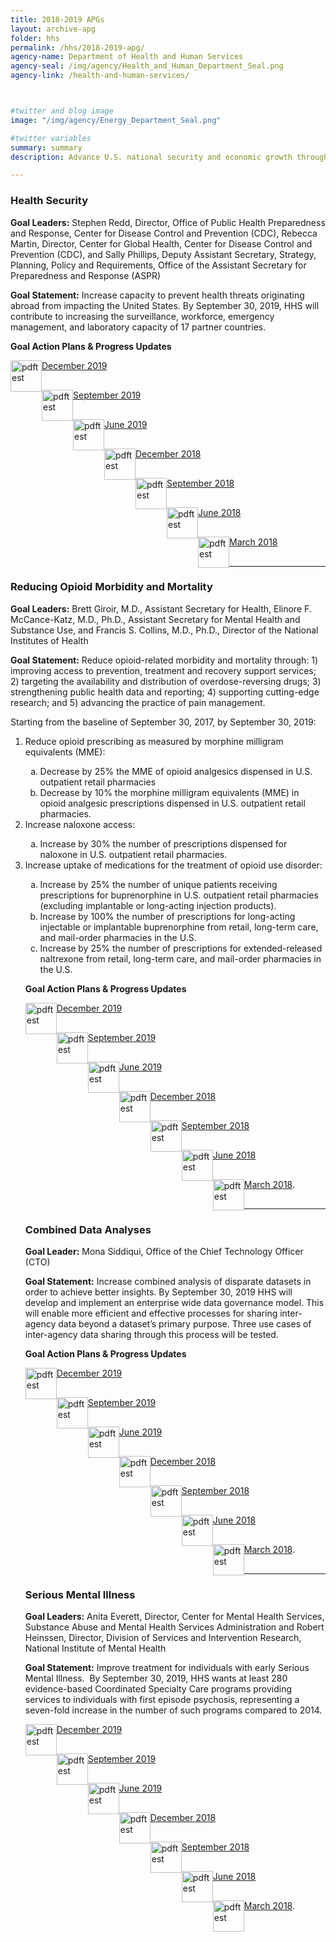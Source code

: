 ```yaml
---
title: 2018-2019 APGs
layout: archive-apg
folder: hhs
permalink: /hhs/2018-2019-apg/
agency-name: Department of Health and Human Services
agency-seal: /img/agency/Health_and_Human_Department_Seal.png
agency-link: /health-and-human-services/



#twitter and blog image
image: "/img/agency/Energy_Department_Seal.png"

#twitter variables
summary: summary
description: Advance U.S. national security and economic growth through scientific and technological innovation to promote affordable and reliable energy through market solutions.

---
```

<h3>Health Security</h3>
<p><b>Goal Leaders:</b> Stephen Redd, Director, Office of Public Health Preparedness and Response, Center for Disease Control and Prevention (CDC), Rebecca Martin, Director, Center for Global Health, Center for Disease Control and Prevention (CDC), and Sally Phillips, Deputy Assistant Secretary, Strategy, Planning, Policy and Requirements, Office of the Assistant Secretary for Preparedness and Response (ASPR)</p>
<p><b>Goal Statement:</b> Increase capacity to prevent health threats originating abroad from impacting the United States. By September 30, 2019, HHS will contribute to increasing the surveillance, workforce, emergency management, and laboratory capacity of 17 partner countries.</p>
<!--<p><strong>Implementation Action Plans will be available with the Q1 FY 2018 performance update.</strong></p>-->
<p><b>Goal Action Plans & Progress Updates</b></p>

<div class="usa-width-one-whole usa-media_block">
<div class= "usa-grid usa-graphic_list-row" style="padding-left:0rem;">

<div class="usa-width-one-half usa-media_block">
  <p style="margin-bottom:30px;"><img src=" {{site.baseurl}}/img/PDF_icon.png" alt="pdftest" style="float:left;width:50px;align:bottom;"><a class="usa-external_link"   href="{{site.baseurl}}/{{page.folder}}/2019_dec_HHS_Health_Security.pdf">December 2019</a></p>
  <p style="margin-bottom:30px;"><img src=" {{site.baseurl}}/img/PDF_icon.png" alt="pdftest" style="float:left;width:50px;align:bottom;"><a class="usa-external_link"   href="{{site.baseurl}}/{{page.folder}}/sept_2019_HHS_Health_Security_1.pdf">September 2019</a></p>
  <p style="margin-bottom:30px;"><img src=" {{site.baseurl}}/img/PDF_icon.png" alt="pdftest" style="float:left;width:50px;align:bottom;"><a class="usa-external_link"   href="{{site.baseurl}}/{{page.folder}}/June_2019_HHS_Health_Security.pdf">June 2019</a></p>
</div>

<div class="usa-width-one-half usa-media_block">
  <p style="margin-bottom:30px;"><img src=" {{site.baseurl}}/img/PDF_icon.png" alt="pdftest" style="float:left;width:50px;align:bottom;"><a class="usa-external_link"   href="{{site.baseurl}}/{{page.folder}}/FY2018_Q4_HHS_Health_Security.pdf">December 2018</a></p>
  <p style="margin-bottom:30px;"><img src=" {{site.baseurl}}/img/PDF_icon.png" alt="pdftest" style="float:left;width:50px;align:bottom;"><a class="usa-external_link"   href="{{site.baseurl}}/{{page.folder}}/FY2018_Q3_HHS_Health_Security.pdf">September 2018</a></p>
  <p style="margin-bottom:30px;"><img src=" {{site.baseurl}}/img/PDF_icon.png" alt="pdftest" style="float:left;width:50px;align:bottom;"><a class="usa-external_link"   href="{{site.baseurl}}/{{page.folder}}/FY2018_Q2_HHS_Health_Security.pdf">June 2018</a></p>
  <p style="margin-bottom:30px;"><img src=" {{site.baseurl}}/img/PDF_icon.png" alt="pdftest" style="float:left;width:50px;align:bottom;"><a class="usa-external_link"   href="{{site.baseurl}}/{{page.folder}}/FY2018_Q1_HHS_Health_Security.pdf">March 2018</a></p>
</div>

</div>
</div>

<hr>

<h3>Reducing Opioid Morbidity and Mortality</h3>
<p><b>Goal Leaders:</b> Brett Giroir, M.D., Assistant Secretary for Health, Elinore F. McCance-Katz, M.D., Ph.D., Assistant Secretary for Mental Health and Substance Use, and Francis S. Collins, M.D., Ph.D., Director of the National Institutes of Health</p>
<p><b>Goal Statement:</b> Reduce opioid-related morbidity and mortality through: 1) improving access to prevention, treatment and recovery support services; 2) targeting the availability and distribution of overdose-reversing drugs; 3) strengthening public health data and reporting; 4) supporting cutting-edge research; and 5) advancing the practice of pain management. </p>
<p>Starting from the baseline of September 30, 2017, by September 30, 2019:</p>
<ol>
<li>Reduce opioid prescribing as measured by morphine milligram equivalents (MME):</li>
<ol type="a">
<li>Decrease by 25% the MME of opioid analgesics dispensed in U.S. outpatient retail pharmacies
</li>
<li>Decrease by 10% the morphine milligram equivalents (MME) in opioid analgesic prescriptions dispensed in U.S. outpatient retail pharmacies.
</li>
</ol>
<li>Increase naloxone access: </li>
<ol type="a">
<li>Increase by 30% the number of prescriptions dispensed for naloxone in U.S. outpatient retail pharmacies.
</li>
</ol>
<li>Increase uptake of medications for the treatment of opioid use disorder:
</li>
<ol type="a">
<li>Increase by 25% the number of unique patients receiving prescriptions for buprenorphine in U.S. outpatient retail pharmacies (excluding implantable or long-acting injection products).
</li>
<li>Increase by 100% the number of prescriptions for long-acting injectable or implantable buprenorphine from retail, long-term care, and mail-order pharmacies in the U.S.
</li>
<li>Increase by 25% the number of prescriptions for extended-released naltrexone from retail, long-term care, and mail-order pharmacies in the U.S.
</li>
</ol>
<!-- <p><strong>Implementation Action Plans will be available with the Q1 FY 2018 performance update.</strong></p>-->
<p><b>Goal Action Plans & Progress Updates</b></p>

<div class="usa-width-one-whole usa-media_block">
<div class= "usa-grid usa-graphic_list-row" style="padding-left:0rem;">

<div class="usa-width-one-half usa-media_block">
  <p style="margin-bottom:30px;"><img src=" {{site.baseurl}}/img/PDF_icon.png" alt="pdftest" style="float:left;width:50px;align:bottom;"><a class="usa-external_link"   href="{{site.baseurl}}/{{page.folder}}/2019_dec_HHS_Reducing_Opioid_Morbidity_and_Mortality.pdf">December 2019</a></p>
  <p style="margin-bottom:30px;"><img src=" {{site.baseurl}}/img/PDF_icon.png" alt="pdftest" style="float:left;width:50px;align:bottom;"><a class="usa-external_link"   href="{{site.baseurl}}/{{page.folder}}/sept_2019_HHS_Reducing_Opioid_Morbidity_and_Mortality_1.pdf">September 2019</a></p>
  <p style="margin-bottom:30px;"><img src=" {{site.baseurl}}/img/PDF_icon.png" alt="pdftest" style="float:left;width:50px;align:bottom;"><a class="usa-external_link"   href="{{site.baseurl}}/{{page.folder}}/June_2019_HHS_Reducing_Opioid_Morbidity_and_Mortality.pdf">June 2019</a></p>
</div>

<div class="usa-width-one-half usa-media_block">
  <p style="margin-bottom:30px;"><img src=" {{site.baseurl}}/img/PDF_icon.png" alt="pdftest" style="float:left;width:50px;align:bottom;"><a class="usa-external_link"   href="{{site.baseurl}}/{{page.folder}}/FY2018_Q4_HHS_Reducing_Opioid_Morbidity_and_Mortality.pdf">December 2018</a></p>
  <p style="margin-bottom:30px;"><img src=" {{site.baseurl}}/img/PDF_icon.png" alt="pdftest" style="float:left;width:50px;align:bottom;"><a class="usa-external_link"   href="{{site.baseurl}}/{{page.folder}}/FY2018_Q3_HHS_Reducing_Opioid_Morbidity_and_Mortality.pdf">September 2018</a></p>
  <p style="margin-bottom:30px;"><img src=" {{site.baseurl}}/img/PDF_icon.png" alt="pdftest" style="float:left;width:50px;align:bottom;"><a class="usa-external_link"   href="{{site.baseurl}}/{{page.folder}}/FY2018_Q2_HHS_Reducing_Opioid_Morbidity_and_Mortality.pdf">June 2018</a></p>
  <p style="margin-bottom:30px;"><img src=" {{site.baseurl}}/img/PDF_icon.png" alt="pdftest" style="float:left;width:50px;align:bottom;"><a class="usa-external_link"   href="{{site.baseurl}}/{{page.folder}}/FY2018_Q1_HHS_Reducing_Opioid_Morbidity_and_Mortality.pdf">March 2018</a>.</p>
</div>

</div>
</div>

<hr>

<h3>Combined Data Analyses</h3>
<p><b>Goal Leader:</b> Mona Siddiqui, Office of the Chief Technology Officer (CTO)</p>
<p><b>Goal Statement:</b> Increase combined analysis of disparate datasets in order to achieve better insights. By September 30, 2019 HHS will develop and implement an enterprise wide data governance model. This will enable more efficient and effective processes for sharing inter-agency data beyond a dataset’s primary purpose. Three use cases of inter-agency data sharing through this process will be tested. </p>

<p><b>Goal Action Plans & Progress Updates</b></p>

<div class="usa-width-one-whole usa-media_block">
<div class= "usa-grid usa-graphic_list-row" style="padding-left:0rem;">

<div class="usa-width-one-half usa-media_block">
  <p style="margin-bottom:30px;"><img src=" {{site.baseurl}}/img/PDF_icon.png" alt="pdftest" style="float:left;width:50px;align:bottom;"><a class="usa-external_link"   href="{{site.baseurl}}/{{page.folder}}/2019_dec_HHS_Combined_Data_Analyses.pdf">December 2019</a></p>
  <p style="margin-bottom:30px;"><img src=" {{site.baseurl}}/img/PDF_icon.png" alt="pdftest" style="float:left;width:50px;align:bottom;"><a class="usa-external_link"   href="{{site.baseurl}}/{{page.folder}}/sept_2019_HHS_Combined_Data_Analyses.pdf">September 2019</a></p>
  <p style="margin-bottom:30px;"><img src=" {{site.baseurl}}/img/PDF_icon.png" alt="pdftest" style="float:left;width:50px;align:bottom;"><a class="usa-external_link"   href="{{site.baseurl}}/{{page.folder}}/June_2019_HHS_Combined_Data_Analyses.pdf">June 2019</a></p>
</div>

<div class="usa-width-one-half usa-media_block">
  <p style="margin-bottom:30px;"><img src=" {{site.baseurl}}/img/PDF_icon.png" alt="pdftest" style="float:left;width:50px;align:bottom;"><a class="usa-external_link"   href="{{site.baseurl}}/{{page.folder}}/FY2018_Q4_HHS_Combined_Data_Analyses.pdf">December 2018</a></p>
  <p style="margin-bottom:30px;"><img src=" {{site.baseurl}}/img/PDF_icon.png" alt="pdftest" style="float:left;width:50px;align:bottom;"><a class="usa-external_link"   href="{{site.baseurl}}/{{page.folder}}/FY2018_Q3_HHS_Combined_Data_Analyses.pdf">September 2018</a></p>
  <p style="margin-bottom:30px;"><img src=" {{site.baseurl}}/img/PDF_icon.png" alt="pdftest" style="float:left;width:50px;align:bottom;"><a class="usa-external_link"   href="{{site.baseurl}}/{{page.folder}}/FY2018_Q2_HHS_Combined_Data_Analyses.pdf">June 2018</a></p>
  <p style="margin-bottom:30px;"><img src=" {{site.baseurl}}/img/PDF_icon.png" alt="pdftest" style="float:left;width:50px;align:bottom;"><a class="usa-external_link"   href="{{site.baseurl}}/{{page.folder}}/FY2018_Q1_HHS_Combined_Data_Analyses.pdf">March 2018</a>.</p>
</div>

</div>
</div>

<hr>

<h3>Serious Mental Illness</h3>
<p><b>Goal Leaders:</b> Anita Everett, Director, Center for Mental Health Services, Substance Abuse and Mental Health Services Administration and Robert Heinssen,  Director, Division of Services and Intervention Research, National Institute of Mental Health</p>
<p><b>Goal Statement:</b> Improve treatment for individuals with early Serious Mental Illness.  By September 30, 2019, HHS wants at least 280 evidence-based Coordinated Specialty Care programs providing services to individuals with first episode psychosis, representing a seven-fold increase in the number of such programs compared to 2014. </p>

<div class="usa-width-one-whole usa-media_block">
<div class= "usa-grid usa-graphic_list-row" style="padding-left:0rem;">

<div class="usa-width-one-half usa-media_block">
  <p style="margin-bottom:30px;"><img src=" {{site.baseurl}}/img/PDF_icon.png" alt="pdftest" style="float:left;width:50px;align:bottom;"><a class="usa-external_link"   href="{{site.baseurl}}/{{page.folder}}/2019_dec_HHS_Serious_Mental_Illness.pdf">December 2019</a></p>
  <p style="margin-bottom:30px;"><img src=" {{site.baseurl}}/img/PDF_icon.png" alt="pdftest" style="float:left;width:50px;align:bottom;"><a class="usa-external_link"   href="{{site.baseurl}}/{{page.folder}}/sept_2019_HHS_Serious_Mental_Illness.pdf">September 2019</a></p>
  <p style="margin-bottom:30px;"><img src=" {{site.baseurl}}/img/PDF_icon.png" alt="pdftest" style="float:left;width:50px;align:bottom;"><a class="usa-external_link"   href="{{site.baseurl}}/{{page.folder}}/June_2019_HHS_Serious_Mental_Illness.pdf">June 2019</a></p>
</div>

<div class="usa-width-one-half usa-media_block">
  <p style="margin-bottom:30px;"><img src=" {{site.baseurl}}/img/PDF_icon.png" alt="pdftest" style="float:left;width:50px;align:bottom;"><a class="usa-external_link"   href="{{site.baseurl}}/{{page.folder}}/FY2018_Q4_HHS_Serious_Mental_Illness.pdf">December 2018</a></p>
  <p style="margin-bottom:30px;"><img src=" {{site.baseurl}}/img/PDF_icon.png" alt="pdftest" style="float:left;width:50px;align:bottom;"><a class="usa-external_link"   href="{{site.baseurl}}/{{page.folder}}/FY2018_Q3_HHS_Serious_Mental_Illness.pdf">September 2018</a></p>
  <p style="margin-bottom:30px;"><img src=" {{site.baseurl}}/img/PDF_icon.png" alt="pdftest" style="float:left;width:50px;align:bottom;"><a class="usa-external_link"   href="{{site.baseurl}}/{{page.folder}}/FY2018_Q2_HHS_Serious_Mental_Illness.pdf">June 2018</a></p>
  <p style="margin-bottom:30px;"><img src=" {{site.baseurl}}/img/PDF_icon.png" alt="pdftest" style="float:left;width:50px;align:bottom;"><a class="usa-external_link"   href="{{site.baseurl}}/{{page.folder}}/FY2018_Q1_HHS_Serious_Mental_Illness.pdf">March 2018</a>.</p>
</div>

</div>
</div>

